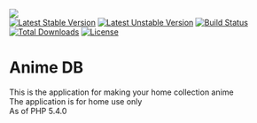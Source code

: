 <img src="http://anime-db.org/bundles/animedboffsite/images/logo.jpg" /><br />
[![Latest Stable Version](https://poser.pugx.org/anime-db/app-bundle/v/stable.png)](https://packagist.org/packages/anime-db/app-bundle)
[![Latest Unstable Version](https://poser.pugx.org/anime-db/app-bundle/v/unstable.png)](https://packagist.org/packages/anime-db/app-bundle)
[![Build Status](https://travis-ci.org/anime-db/app-bundle.png)](https://travis-ci.org/anime-db/app-bundle)
[![Total Downloads](https://poser.pugx.org/anime-db/app-bundle/downloads.png)](https://packagist.org/packages/anime-db/app-bundle)
[![License](https://poser.pugx.org/anime-db/app-bundle/license.png)](https://packagist.org/packages/anime-db/app-bundle)

# Anime DB #

This is the application for making your home collection anime<br />
The application is for home use only<br />
As of PHP 5.4.0